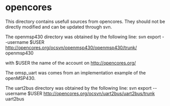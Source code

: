 # opencores
This directory contains usefull sources from opencores.
They should not be directly modified and can be updated through svn.

The openmsp430 directory was obtained by the following line:
svn export --username $USER http://opencores.org/ocsvn/openmsp430/openmsp430/trunk/ openmsp430

with $USER the name of the account on http://opencores.org/

The omsp_uart was comes from an implementation example of the openMSP430.

The uart2bus directory was obtained by the following line:
svn export --username $USER http://opencores.org/ocsvn/uart2bus/uart2bus/trunk uart2bus
